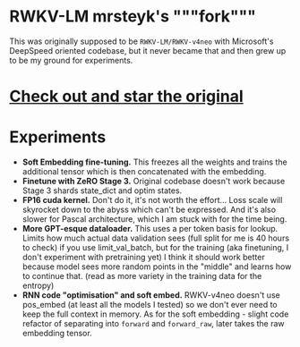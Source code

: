# RWKV-LM mrsteyk's """fork"""

This was originally supposed to be `RWKV-LM/RWKV-v4neo` with Microsoft's DeepSpeed oriented codebase, but it never became that and then grew up to be my ground for experiments.

# [Check out and star the original](https://github.com/BlinkDL/RWKV-LM)

# Experiments

 * **Soft Embedding fine-tuning.** This freezes all the weights and trains the additional tensor which is then concatenated with the embedding.
 * **Finetune with ZeRO Stage 3.** Original codebase doesn't work because Stage 3 shards state_dict and optim states.
 * **FP16 cuda kernel.** Don't do it, it's not worth the effort... Loss scale will skyrocket down to the abyss which can't be expressed. And it's also slower for Pascal architecture, which I am stuck with for the time being.
 * **More GPT-esque dataloader.** This uses a per token basis for lookup. Limits how much actual data validation sees (full split for me is 40 hours to check) if you use limit_val_batch, but for the training (aka finetuning, I don't experiment with pretraining yet) I think it should work better because model sees more random points in the "middle" and learns how to continue that. (read as more variety in the training data for the entropy)
 * **RNN code "optimisation" and soft embed.** RWKV-v4neo doesn't use pos_embed (at least all the models I tested) so we don't ever need to keep the full context in memory. As for the soft embedding - slight code refactor of separating into `forward` and `forward_raw`, later takes the raw embedding tensor.
